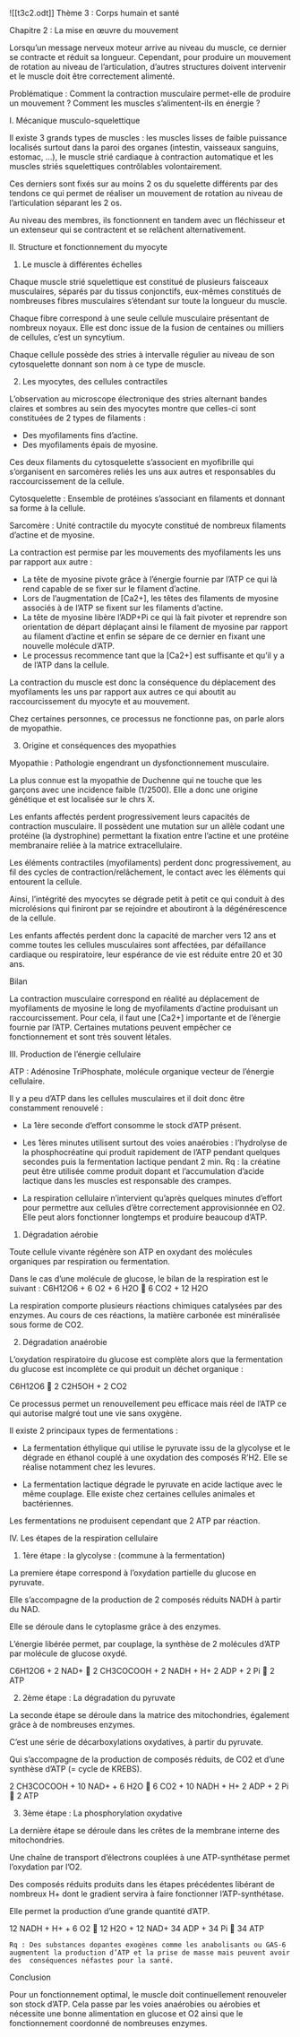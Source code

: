 ![[t3c2.odt]]
Thème 3 : Corps humain et santé

Chapitre 2 : La mise en œuvre du mouvement

Lorsqu’un message nerveux moteur arrive au niveau du muscle, ce dernier se contracte et réduit sa longueur. Cependant, pour produire un mouvement de rotation au niveau de l’articulation, d’autres structures doivent intervenir et le muscle doit être correctement alimenté.

Problématique : Comment la contraction musculaire permet-elle de produire un mouvement ?
Comment les muscles s’alimentent-ils en énergie ?

I. Mécanique musculo-squelettique

Il existe 3 grands types de muscles : les muscles lisses de faible puissance localisés surtout dans la paroi des organes (intestin, vaisseaux sanguins, estomac, …), le muscle strié cardiaque à contraction automatique et les muscles striés squelettiques contrôlables volontairement.

Ces derniers sont fixés sur au moins 2 os du squelette différents par des tendons ce qui permet de réaliser un mouvement de rotation au niveau de l’articulation séparant les 2 os.

Au niveau des membres, ils fonctionnent en tandem avec un fléchisseur et un extenseur qui se contractent et se relâchent alternativement.

II. Structure et fonctionnement du myocyte

1) Le muscle à différentes échelles

Chaque muscle strié squelettique est constitué de plusieurs faisceaux musculaires, séparés par du tissus conjonctifs, eux-mêmes constitués de nombreuses fibres musculaires s’étendant sur toute la longueur du muscle.

Chaque fibre correspond à une seule cellule musculaire présentant de nombreux noyaux. Elle est donc issue de la fusion de centaines ou milliers de cellules, c’est un syncytium. 

Chaque cellule possède des stries à intervalle régulier au niveau de son cytosquelette donnant son nom à ce type de muscle.

2) Les myocytes, des cellules contractiles

L’observation au microscope électronique des stries alternant bandes claires et sombres au sein des myocytes montre que celles-ci sont constituées de 2 types de filaments :

- Des myofilaments fins d’actine.
- Des myofilaments épais de myosine.

Ces deux filaments du cytosquelette s’associent en myofibrille qui s’organisent en sarcomères reliés les uns aux autres et responsables du raccourcissement de la cellule.

Cytosquelette : Ensemble de protéines s’associant en filaments et donnant sa forme à la cellule.

Sarcomère : Unité contractile du myocyte constitué de nombreux filaments d’actine et de myosine.

La contraction est permise par les mouvements des myofilaments les uns par rapport aux autre :
- La tête de myosine pivote grâce à l’énergie fournie par l’ATP ce qui là rend capable de se fixer sur le filament d’actine.
- Lors de l’augmentation de [Ca2+], les têtes des filaments de myosine associés à de l’ATP se fixent sur les filaments d’actine.
- La tête de myosine libère l’ADP+Pi ce qui là fait pivoter et reprendre son orientation de départ déplaçant ainsi le filament de myosine par rapport au filament d’actine et enfin se sépare de ce dernier en fixant une nouvelle molécule d’ATP.
- Le processus recommence tant que la [Ca2+] est suffisante et qu’il y a de l’ATP dans la cellule.

La contraction du muscle est donc la conséquence du déplacement des myofilaments les uns par rapport aux autres ce qui aboutit au raccourcissement du myocyte et au mouvement. 

Chez certaines personnes, ce processus ne fonctionne pas, on parle alors de myopathie.

3) Origine et conséquences des myopathies

Myopathie : Pathologie engendrant un dysfonctionnement musculaire.

La plus connue est la myopathie de Duchenne qui ne touche que les garçons avec une incidence faible (1/2500). Elle a donc une origine génétique et est localisée sur le chrs X.

Les enfants affectés perdent progressivement leurs capacités de contraction musculaire. Il possèdent une mutation sur un allèle codant une protéine (la dystrophine) permettant la fixation entre l’actine et une protéine membranaire reliée à la matrice extracellulaire.

Les éléments contractiles (myofilaments) perdent donc progressivement, au fil des cycles de contraction/relâchement, le contact avec les éléments qui entourent la cellule. 

Ainsi, l’intégrité des myocytes se dégrade petit à petit ce qui conduit à des microlésions qui finiront par se rejoindre et aboutiront à la dégénérescence de la cellule.

Les enfants affectés perdent donc la capacité de marcher vers 12 ans et comme toutes les cellules musculaires sont affectées, par défaillance cardiaque ou respiratoire, leur espérance de vie est réduite entre 20 et 30 ans.

Bilan

La contraction musculaire correspond en réalité au déplacement de myofilaments de myosine le long de myofilaments d’actine produisant un raccourcissement.
Pour cela, il faut une [Ca2+] importante et de l’énergie fournie par l’ATP. 
Certaines mutations peuvent empêcher ce fonctionnement et sont très souvent létales. 


III. Production de l’énergie cellulaire














ATP : Adénosine TriPhosphate, molécule organique vecteur de l’énergie cellulaire.

Il y a peu d’ATP dans les cellules musculaires et il doit donc être constamment renouvelé :

- La 1ère seconde d’effort consomme le stock d’ATP présent.

- Les 1ères minutes utilisent surtout des voies anaérobies : l’hydrolyse de la phosphocréatine qui produit rapidement de l’ATP pendant quelques secondes puis la fermentation lactique pendant 2 min.
	Rq : la créatine peut être utilisée comme produit dopant et l’accumulation 	d’acide lactique dans les muscles est responsable des crampes.

- La respiration cellulaire n’intervient qu’après quelques minutes d’effort pour permettre aux cellules d’être correctement approvisionnée en O2. Elle peut alors fonctionner longtemps et produire beaucoup d’ATP.


1) Dégradation aérobie

Toute cellule vivante régénère son ATP en oxydant des molécules organiques par respiration ou fermentation.

Dans le cas d’une molécule de glucose, le bilan de la respiration est le suivant :
C6H12O6 + 6 O2 + 6 H2O    6 CO2 + 12 H2O

La respiration comporte plusieurs réactions chimiques catalysées par des enzymes. Au cours de ces réactions, la matière carbonée est minéralisée sous forme de CO2.


2) Dégradation anaérobie

L’oxydation respiratoire du glucose est complète alors que la fermentation du glucose est incomplète ce qui produit un déchet organique :

C6H12O6    2 C2H5OH + 2 CO2

Ce processus permet un renouvellement peu efficace mais réel de l’ATP ce qui autorise malgré tout une vie sans oxygène.


Il existe 2 principaux types de fermentations :

- La fermentation éthylique qui utilise le pyruvate issu de la glycolyse et le dégrade en éthanol couplé à une oxydation des composés R’H2.
	Elle se réalise notamment chez les levures.

- La fermentation lactique dégrade le pyruvate en acide lactique avec le même couplage.
	Elle existe chez certaines cellules animales et bactériennes.

Les fermentations ne produisent cependant que 2 ATP par réaction.






IV. Les étapes de la respiration cellulaire
1) 1ère étape : la glycolyse : (commune à la fermentation)

La premiere étape correspond à l’oxydation partielle du glucose en pyruvate. 

Elle s’accompagne de la production de 2 composés réduits NADH à partir du NAD. 

Elle se déroule dans le cytoplasme grâce à des enzymes.

L’énergie libérée permet, par couplage, la synthèse de 2 molécules d’ATP par molécule de glucose oxydé.

C6H12O6 + 2 NAD+    2 CH3COCOOH + 2 NADH + H+
2 ADP + 2 Pi    2 ATP


2) 2ème étape : La dégradation du pyruvate

La seconde étape se déroule dans la matrice des mitochondries, également grâce à de nombreuses enzymes.

C’est une série de décarboxylations oxydatives, à partir du pyruvate. 

Qui s’accompagne de la production de composés réduits, de CO2 et d’une synthèse d’ATP (= cycle de KREBS).

2 CH3COCOOH + 10 NAD+ + 6 H2O    6 CO2 + 10 NADH + H+
2 ADP + 2 Pi    2 ATP


3) 3ème étape : La phosphorylation oxydative

La dernière étape se déroule dans les crêtes de la membrane interne des mitochondries. 

Une chaîne de transport d’électrons couplées à une ATP-synthétase permet l’oxydation par l’O2. 

Des composés réduits produits dans les étapes précédentes libérant de nombreux H+ dont le gradient servira à faire fonctionner l’ATP-synthétase. 

Elle permet la production d’une grande quantité d’ATP.

12 NADH + H+ + 6 O2    12 H2O + 12 NAD+
34 ADP + 34 Pi    34 ATP

	Rq : Des substances dopantes exogènes comme les anabolisants ou GAS-6 	augmentent la production d’ATP et la prise de masse mais peuvent avoir des 	conséquences néfastes pour la santé.


Conclusion

Pour un fonctionnement optimal, le muscle doit continuellement renouveler son stock d’ATP. Cela passe par les voies anaérobies ou aérobies et nécessite une bonne alimentation en glucose et O2 ainsi que le fonctionnement coordonné de nombreuses enzymes. 
